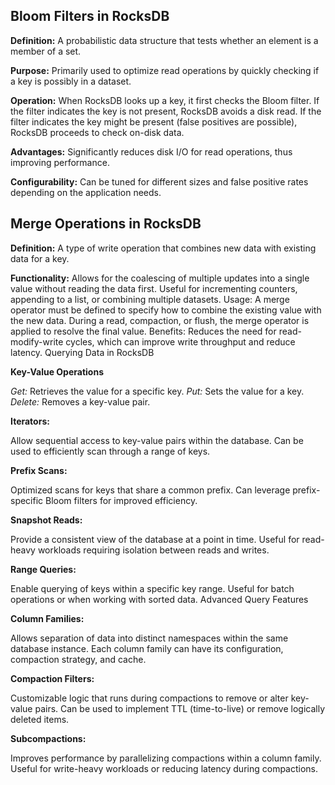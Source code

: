 ## Bloom Filters in RocksDB

**Definition:** A probabilistic data structure that tests whether an element is a member of a set.

**Purpose:** Primarily used to optimize read operations by quickly checking if a key is possibly in a dataset.

**Operation:**
When RocksDB looks up a key, it first checks the Bloom filter.
If the filter indicates the key is not present, RocksDB avoids a disk read.
If the filter indicates the key might be present (false positives are possible), RocksDB proceeds to check on-disk data.

**Advantages:** Significantly reduces disk I/O for read operations, thus improving performance.

**Configurability:** Can be tuned for different sizes and false positive rates depending on the application needs.

## Merge Operations in RocksDB

**Definition:** A type of write operation that combines new data with existing data for a key.

**Functionality:**
Allows for the coalescing of multiple updates into a single value without reading the data first.
Useful for incrementing counters, appending to a list, or combining multiple datasets.
Usage:
A merge operator must be defined to specify how to combine the existing value with the new data.
During a read, compaction, or flush, the merge operator is applied to resolve the final value.
Benefits: Reduces the need for read-modify-write cycles, which can improve write throughput and reduce latency.
Querying Data in RocksDB

**Key-Value Operations**

_Get:_ Retrieves the value for a specific key.
_Put:_ Sets the value for a key.
_Delete:_ Removes a key-value pair.

**Iterators:**

Allow sequential access to key-value pairs within the database.
Can be used to efficiently scan through a range of keys.

**Prefix Scans:**

Optimized scans for keys that share a common prefix.
Can leverage prefix-specific Bloom filters for improved efficiency.

**Snapshot Reads:**

Provide a consistent view of the database at a point in time.
Useful for read-heavy workloads requiring isolation between reads and writes.

**Range Queries:**

Enable querying of keys within a specific key range.
Useful for batch operations or when working with sorted data.
Advanced Query Features

**Column Families:**

Allows separation of data into distinct namespaces within the same database instance.
Each column family can have its configuration, compaction strategy, and cache.

**Compaction Filters:**

Customizable logic that runs during compactions to remove or alter key-value pairs.
Can be used to implement TTL (time-to-live) or remove logically deleted items.

**Subcompactions:**

Improves performance by parallelizing compactions within a column family.
Useful for write-heavy workloads or reducing latency during compactions.